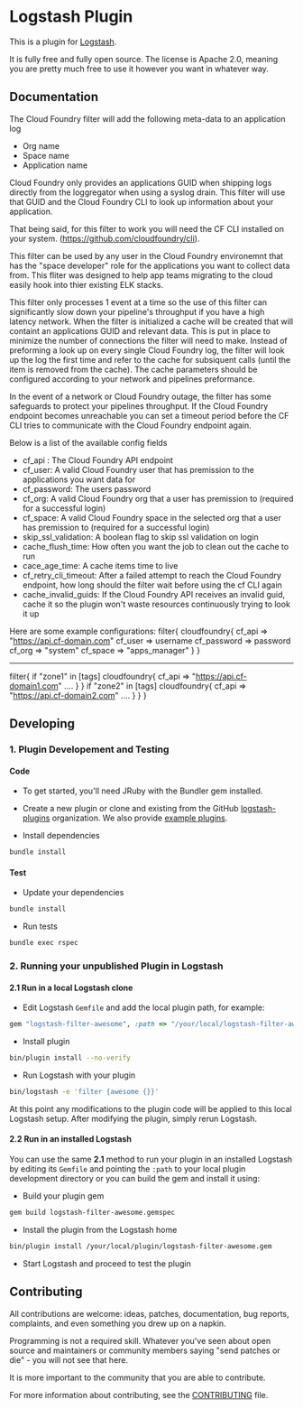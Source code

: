 # Logstash Plugin

This is a plugin for [Logstash](https://github.com/elasticsearch/logstash).

It is fully free and fully open source. The license is Apache 2.0, meaning you are pretty much free to use it however you want in whatever way.

## Documentation

The Cloud Foundry filter will add the following meta-data to an application log
- Org name
- Space name
- Application name

Cloud Foundry only provides an applications GUID when shipping logs directly from the loggregator when using a syslog drain. This filter will use that GUID and the Cloud Foundry CLI to look up information about your application. 

That being said, for this filter to work you will need the CF CLI installed on your system. (https://github.com/cloudfoundry/cli).

This filter can be used by any user in the Cloud Foundry environemnt that has the "space developer" role for the applications you want to collect data from. This fliter was designed to help app teams migrating to the cloud easily hook into thier existing ELK stacks. 

This filter only processes 1 event at a time so the use of this filter can significantly slow down your pipeline's throughput if you have a high latency network. When the filter is initialized a cache will be created that will containt an applications GUID and relevant data. This is put in place to minimize the number of connections the filter will need to make. Instead of preforming a look up on every single Cloud Foundry log, the filter will look up the log the first time and refer to the cache for subsiquent calls (until the item is removed from the cache). The cache parameters should be configured according to your network and pipelines preformance. 

In the event of a network or Cloud Foundry outage, the filter has some safeguards to protect your pipelines throughput. If the Cloud Foundry endpoint becomes unreachable you can set a timeout period before the CF CLI tries to communicate with the Cloud Foundry endpoint again. 

Below is a list of the available config fields
- cf_api : The Cloud Foundry API endpoint
- cf_user: A valid Cloud Foundry user that has premission to the applications you want data for
- cf_password: The users password
- cf_org: A valid Cloud Foundry org that a user has premission to (required for a successful login)
- cf_space: A valid Cloud Foundry space in the selected org that a user has premission to (required for a successful login)
- skip_ssl_validation: A boolean flag to skip ssl validation on login
- cache_flush_time: How often you want the job to clean out the cache to run
- cace_age_time: A cache items time to live
- cf_retry_cli_timeout: After a failed attempt to reach the Cloud Foundry endpoint, how long should the filter wait before using the cf   CLI again
- cache_invalid_guids: If the Cloud Foundry API receives an invalid guid, cache it so the plugin won't waste resources continuously      trying to look it up
 
Here are some example configurations:
   filter{
     cloudfoundry{
         cf_api      => "https://api.cf-domain.com"
         cf_user     => username
         cf_password => password
         cf_org      => "system"
         cf_space    => "apps_manager"
     }
   }

-------------------------------------------------------

   filter{
     if "zone1" in [tags]
         cloudfoundry{
             cf_api      => "https://api.cf-domain1.com"
             ....
         }
     }
     if "zone2" in [tags]
         cloudfoundry{
             cf_api      => "https://api.cf-domain2.com"
             ....
         }
     }
   }


## Developing

### 1. Plugin Developement and Testing

#### Code
- To get started, you'll need JRuby with the Bundler gem installed.

- Create a new plugin or clone and existing from the GitHub [logstash-plugins](https://github.com/logstash-plugins) organization. We also provide [example plugins](https://github.com/logstash-plugins?query=example).

- Install dependencies
```sh
bundle install
```

#### Test

- Update your dependencies

```sh
bundle install
```

- Run tests

```sh
bundle exec rspec
```

### 2. Running your unpublished Plugin in Logstash

#### 2.1 Run in a local Logstash clone

- Edit Logstash `Gemfile` and add the local plugin path, for example:
```ruby
gem "logstash-filter-awesome", :path => "/your/local/logstash-filter-awesome"
```
- Install plugin
```sh
bin/plugin install --no-verify
```
- Run Logstash with your plugin
```sh
bin/logstash -e 'filter {awesome {}}'
```
At this point any modifications to the plugin code will be applied to this local Logstash setup. After modifying the plugin, simply rerun Logstash.

#### 2.2 Run in an installed Logstash

You can use the same **2.1** method to run your plugin in an installed Logstash by editing its `Gemfile` and pointing the `:path` to your local plugin development directory or you can build the gem and install it using:

- Build your plugin gem
```sh
gem build logstash-filter-awesome.gemspec
```
- Install the plugin from the Logstash home
```sh
bin/plugin install /your/local/plugin/logstash-filter-awesome.gem
```
- Start Logstash and proceed to test the plugin

## Contributing

All contributions are welcome: ideas, patches, documentation, bug reports, complaints, and even something you drew up on a napkin.

Programming is not a required skill. Whatever you've seen about open source and maintainers or community members  saying "send patches or die" - you will not see that here.

It is more important to the community that you are able to contribute.

For more information about contributing, see the [CONTRIBUTING](https://github.com/elasticsearch/logstash/blob/master/CONTRIBUTING.md) file.

